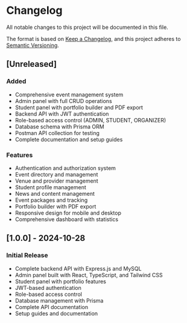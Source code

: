# Changelog

All notable changes to this project will be documented in this file.

The format is based on [Keep a Changelog](https://keepachangelog.com/en/1.0.0/),
and this project adheres to [Semantic Versioning](https://semver.org/spec/v2.0.0.html).

## [Unreleased]

### Added
- Comprehensive event management system
- Admin panel with full CRUD operations
- Student panel with portfolio builder and PDF export
- Backend API with JWT authentication
- Role-based access control (ADMIN, STUDENT, ORGANIZER)
- Database schema with Prisma ORM
- Postman API collection for testing
- Complete documentation and setup guides

### Features
- Authentication and authorization system
- Event directory and management
- Venue and provider management
- Student profile management
- News and content management
- Event packages and tracking
- Portfolio builder with PDF export
- Responsive design for mobile and desktop
- Comprehensive dashboard with statistics

## [1.0.0] - 2024-10-28

### Initial Release
- Complete backend API with Express.js and MySQL
- Admin panel built with React, TypeScript, and Tailwind CSS
- Student panel with portfolio features
- JWT-based authentication
- Role-based access control
- Database management with Prisma
- Complete API documentation
- Setup guides and documentation

